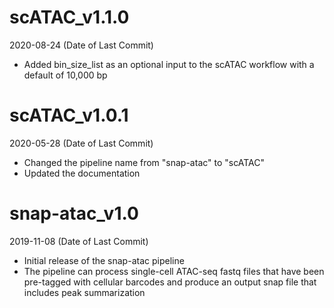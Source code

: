 # scATAC_v1.1.0

2020-08-24 (Date of Last Commit)

* Added bin_size_list as an optional input to the scATAC workflow with a default of 10,000 bp

# scATAC_v1.0.1

2020-05-28 (Date of Last Commit)

* Changed the pipeline name from "snap-atac" to "scATAC"
* Updated the documentation

# snap-atac_v1.0

2019-11-08 (Date of Last Commit)

* Initial release of the snap-atac pipeline 
* The pipeline can process single-cell ATAC-seq fastq files that have been pre-tagged with cellular barcodes and produce an output snap file that includes peak summarization


